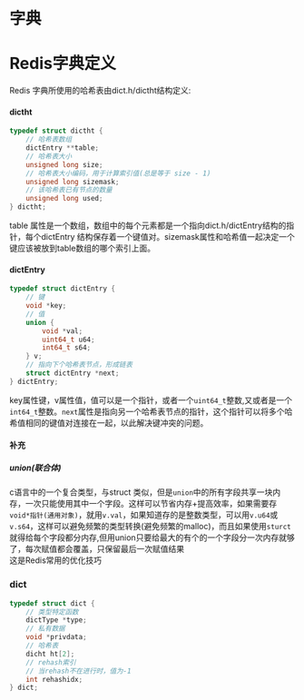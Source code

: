 # 字典 #

# Redis字典定义  
Redis 字典所使用的哈希表由dict.h/dictht结构定义:
#### dictht
```c
typedef struct dictht {
    // 哈希表数组
    dictEntry **table;
    // 哈希表大小
    unsigned long size;
    // 哈希表大小编码，用于计算索引值(总是等于 size - 1)
    unsigned long sizemask;
    // 该哈希表已有节点的数量
    unsigned long used;
} dictht;
```
table 属性是一个数组，数组中的每个元素都是一个指向dict.h/dictEntry结构的指针，每个dictEntry 结构保存着一个键值对。sizemask属性和哈希值一起决定一个键应该被放到table数组的哪个索引上面。  
#### dictEntry
```c
typedef struct dictEntry {
    // 键
    void *key;
    // 值
    union {
        void *val;
        uint64_t u64;
        int64_t s64;
    } v;
    // 指向下个哈希表节点，形成链表
    struct dictEntry *next;
} dictEntry;
```
key属性键，v属性值，值可以是一个指针，或者一个```uint64_t```整数,又或者是一个```int64_t```整数。```next```属性是指向另一个哈希表节点的指针，这个指针可以将多个哈希值相同的键值对连接在一起，以此解决键冲突的问题。    

#### **补充**
##### union(联合体)
c语言中的一个复合类型，与struct 类似，但是```union```中的所有字段共享一块内存，一次只能使用其中一个字段。这样可以节省内存+提高效率，如果需要存 ```void*指针(通用对象)```，就用```v.val```，如果知道存的是整数类型，可以用```v.u64```或```v.s64```，这样可以避免频繁的类型转换(避免频繁的malloc)，而且如果使用```sturct```就得给每个字段都分内存,但用union只要给最大的有个的一个字段分一次内存就够了，每次赋值都会覆盖，只保留最后一次赋值结果  
这是Redis常用的优化技巧

### dict
```c
typedef struct dict {
    // 类型特定函数
    dictType *type;
    // 私有数据
    void *privdata;
    // 哈希表
    dicht ht[2];
    // rehash索引
    // 当rehash不在进行时，值为-1
    int rehashidx;
} dict;
```
